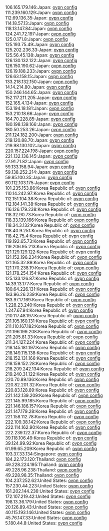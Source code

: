 106.165.179.146:Japan: [ovpn config](vpn/106_165_179_146.ovpn)  
111.239.160.129:Japan: [ovpn config](vpn/111_239_160_129.ovpn)  
112.69.136.35:Japan: [ovpn config](vpn/112_69_136_35.ovpn)  
114.18.57.13:Japan: [ovpn config](vpn/114_18_57_13.ovpn)  
118.13.147.84:Japan: [ovpn config](vpn/118_13_147_84.ovpn)  
124.241.72.197:Japan: [ovpn config](vpn/124_241_72_197.ovpn)  
125.0.171.8:Japan: [ovpn config](vpn/125_0_171_8.ovpn)  
125.193.75.49:Japan: [ovpn config](vpn/125_193_75_49.ovpn)  
125.202.236.33:Japan: [ovpn config](vpn/125_202_236_33.ovpn)  
125.56.45.138:Japan: [ovpn config](vpn/125_56_45_138.ovpn)  
126.130.132.122:Japan: [ovpn config](vpn/126_130_132_122.ovpn)  
126.150.190.62:Japan: [ovpn config](vpn/126_150_190_62.ovpn)  
126.19.188.233:Japan: [ovpn config](vpn/126_19_188_233.ovpn)  
126.63.158.15:Japan: [ovpn config](vpn/126_63_158_15.ovpn)  
133.218.132.150:Japan: [ovpn config](vpn/133_218_132_150.ovpn)  
14.14.214.80:Japan: [ovpn config](vpn/14_14_214_80.ovpn)  
150.246.144.65:Japan: [ovpn config](vpn/150_246_144_65.ovpn)  
152.117.211.205:Japan: [ovpn config](vpn/152_117_211_205.ovpn)  
152.165.4.134:Japan: [ovpn config](vpn/152_165_4_134.ovpn)  
153.194.18.181:Japan: [ovpn config](vpn/153_194_18_181.ovpn)  
153.210.18.66:Japan: [ovpn config](vpn/153_210_18_66.ovpn)  
164.70.228.85:Japan: [ovpn config](vpn/164_70_228_85.ovpn)  
180.198.139.166:Japan: [ovpn config](vpn/180_198_139_166.ovpn)  
180.50.253.26:Japan: [ovpn config](vpn/180_50_253_26.ovpn)  
211.124.182.200:Japan: [ovpn config](vpn/211_124_182_200.ovpn)  
219.120.88.70:Japan: [ovpn config](vpn/219_120_88_70.ovpn)  
219.98.130.102:Japan: [ovpn config](vpn/219_98_130_102.ovpn)  
220.157.224.198:Japan: [ovpn config](vpn/220_157_224_198.ovpn)  
221.132.136.145:Japan: [ovpn config](vpn/221_132_136_145.ovpn)  
27.91.71.82:Japan: [ovpn config](vpn/27_91_71_82.ovpn)  
59.133.158.94:Japan: [ovpn config](vpn/59_133_158_94.ovpn)  
59.138.252.214:Japan: [ovpn config](vpn/59_138_252_214.ovpn)  
59.85.100.35:Japan: [ovpn config](vpn/59_85_100_35.ovpn)  
60.112.103.175:Japan: [ovpn config](vpn/60_112_103_175.ovpn)  
101.235.153.86:Korea Republic of: [ovpn config](vpn/101_235_153_86.ovpn)  
110.14.242.97:Korea Republic of: [ovpn config](vpn/110_14_242_97.ovpn)  
112.151.104.38:Korea Republic of: [ovpn config](vpn/112_151_104_38.ovpn)  
112.184.141.38:Korea Republic of: [ovpn config](vpn/112_184_141_38.ovpn)  
116.126.179.238:Korea Republic of: [ovpn config](vpn/116_126_179_238.ovpn)  
118.32.90.73:Korea Republic of: [ovpn config](vpn/118_32_90_73.ovpn)  
118.33.139.166:Korea Republic of: [ovpn config](vpn/118_33_139_166.ovpn)  
118.34.3.132:Korea Republic of: [ovpn config](vpn/118_34_3_132.ovpn)  
118.40.9.251:Korea Republic of: [ovpn config](vpn/118_40_9_251.ovpn)  
118.42.75.4:Korea Republic of: [ovpn config](vpn/118_42_75_4.ovpn)  
119.192.65.73:Korea Republic of: [ovpn config](vpn/119_192_65_73.ovpn)  
119.206.95.213:Korea Republic of: [ovpn config](vpn/119_206_95_213.ovpn)  
121.129.129.122:Korea Republic of: [ovpn config](vpn/121_129_129_122.ovpn)  
121.152.196.234:Korea Republic of: [ovpn config](vpn/121_152_196_234.ovpn)  
121.165.32.89:Korea Republic of: [ovpn config](vpn/121_165_32_89.ovpn)  
121.170.238.19:Korea Republic of: [ovpn config](vpn/121_170_238_19.ovpn)  
121.178.254.154:Korea Republic of: [ovpn config](vpn/121_178_254_154.ovpn)  
125.133.126.87:Korea Republic of: [ovpn config](vpn/125_133_126_87.ovpn)  
14.39.13.177:Korea Republic of: [ovpn config](vpn/14_39_13_177.ovpn)  
180.64.226.131:Korea Republic of: [ovpn config](vpn/180_64_226_131.ovpn)  
183.96.26.239:Korea Republic of: [ovpn config](vpn/183_96_26_239.ovpn)  
183.97.17.169:Korea Republic of: [ovpn config](vpn/183_97_17_169.ovpn)  
1.228.23.240:Korea Republic of: [ovpn config](vpn/1_228_23_240.ovpn)  
1.247.67.94:Korea Republic of: [ovpn config](vpn/1_247_67_94.ovpn)  
210.117.48.197:Korea Republic of: [ovpn config](vpn/210_117_48_197.ovpn)  
211.105.160.131:Korea Republic of: [ovpn config](vpn/211_105_160_131.ovpn)  
211.110.167.182:Korea Republic of: [ovpn config](vpn/211_110_167_182.ovpn)  
211.196.199.208:Korea Republic of: [ovpn config](vpn/211_196_199_208.ovpn)  
211.205.81.33:Korea Republic of: [ovpn config](vpn/211_205_81_33.ovpn)  
211.34.127.224:Korea Republic of: [ovpn config](vpn/211_34_127_224.ovpn)  
218.145.181.197:Korea Republic of: [ovpn config](vpn/218_145_181_197.ovpn)  
218.149.115.138:Korea Republic of: [ovpn config](vpn/218_149_115_138.ovpn)  
218.152.131.166:Korea Republic of: [ovpn config](vpn/218_152_131_166.ovpn)  
218.159.152.28:Korea Republic of: [ovpn config](vpn/218_159_152_28.ovpn)  
218.209.242.134:Korea Republic of: [ovpn config](vpn/218_209_242_134.ovpn)  
219.240.31.122:Korea Republic of: [ovpn config](vpn/219_240_31_122.ovpn)  
220.70.89.136:Korea Republic of: [ovpn config](vpn/220_70_89_136.ovpn)  
220.82.201.32:Korea Republic of: [ovpn config](vpn/220_82_201_32.ovpn)  
220.83.128.89:Korea Republic of: [ovpn config](vpn/220_83_128_89.ovpn)  
221.142.139.209:Korea Republic of: [ovpn config](vpn/221_142_139_209.ovpn)  
221.145.99.185:Korea Republic of: [ovpn config](vpn/221_145_99_185.ovpn)  
221.146.186.157:Korea Republic of: [ovpn config](vpn/221_146_186_157.ovpn)  
221.147.179.28:Korea Republic of: [ovpn config](vpn/221_147_179_28.ovpn)  
221.158.112.78:Korea Republic of: [ovpn config](vpn/221_158_112_78.ovpn)  
222.109.38.142:Korea Republic of: [ovpn config](vpn/222_109_38_142.ovpn)  
222.114.162.90:Korea Republic of: [ovpn config](vpn/222_114_162_90.ovpn)  
222.239.122.37:Korea Republic of: [ovpn config](vpn/222_239_122_37.ovpn)  
39.118.106.49:Korea Republic of: [ovpn config](vpn/39_118_106_49.ovpn)  
39.124.99.92:Korea Republic of: [ovpn config](vpn/39_124_99_92.ovpn)  
61.99.65.209:Korea Republic of: [ovpn config](vpn/61_99_65_209.ovpn)  
193.37.33.134:Singapore: [ovpn config](vpn/193_37_33_134.ovpn)  
184.22.173.120:Thailand: [ovpn config](vpn/184_22_173_120.ovpn)  
49.228.224.195:Thailand: [ovpn config](vpn/49_228_224_195.ovpn)  
49.228.96.238:Thailand: [ovpn config](vpn/49_228_96_238.ovpn)  
49.228.98.35:Thailand: [ovpn config](vpn/49_228_98_35.ovpn)  
104.237.252.62:United States: [ovpn config](vpn/104_237_252_62.ovpn)  
157.230.44.223:United States: [ovpn config](vpn/157_230_44_223.ovpn)  
161.202.144.236:United States: [ovpn config](vpn/161_202_144_236.ovpn)  
172.107.219.42:United States: [ovpn config](vpn/172_107_219_42.ovpn)  
198.13.36.179:United States: [ovpn config](vpn/198_13_36_179.ovpn)  
20.126.89.43:United States: [ovpn config](vpn/20_126_89_43.ovpn)  
40.115.193.146:United States: [ovpn config](vpn/40_115_193_146.ovpn)  
45.76.147.33:United States: [ovpn config](vpn/45_76_147_33.ovpn)  
5.180.44.8:United States: [ovpn config](vpn/5_180_44_8.ovpn)  
